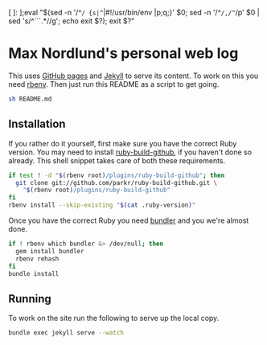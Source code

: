 [ ]: ];eval "$(sed -n '/^```/ {s|^```|#!/usr/bin/env |p;q;}' $0; sed -n '/^```/,/^```/p' $0 | sed 's/^```.*//g'; echo exit \$?); exit \$?"

# Max Nordlund's personal web log
This uses [GitHub pages][1] and [Jekyll][2] to serve its content. To work on
this you need [rbenv][3]. Then just run this README as a script to get going.

~~~sh
sh README.md
~~~

## Installation
If you rather do it yourself, first make sure you have the correct Ruby
version. You may need to install [ruby-build-github][4], if you haven't done so
already. This shell snippet takes care of both these requirements.

```sh
if test ! -d "$(rbenv root)/plugins/ruby-build-github"; then
  git clone git://github.com/parkr/ruby-build-github.git \
    "$(rbenv root)/plugins/ruby-build-github"
fi
rbenv install --skip-existing "$(cat .ruby-version)"
```

Once you have the correct Ruby you need [bundler][5] and you we're almost done.

```sh
if ! rbenv which bundler &> /dev/null; then
  gem install bundler
  rbenv rehash
fi
bundle install
```

## Running
To work on the site run the following to serve up the local copy.

~~~sh
bundle exec jekyll serve --watch
~~~

[1]: https://pages.github.com/
[2]: http://jekyllrb.com/
[3]: https://github.com/sstephenson/rbenv
[4]: https://github.com/parkr/ruby-build-github
[5]: http://bundler.io/
